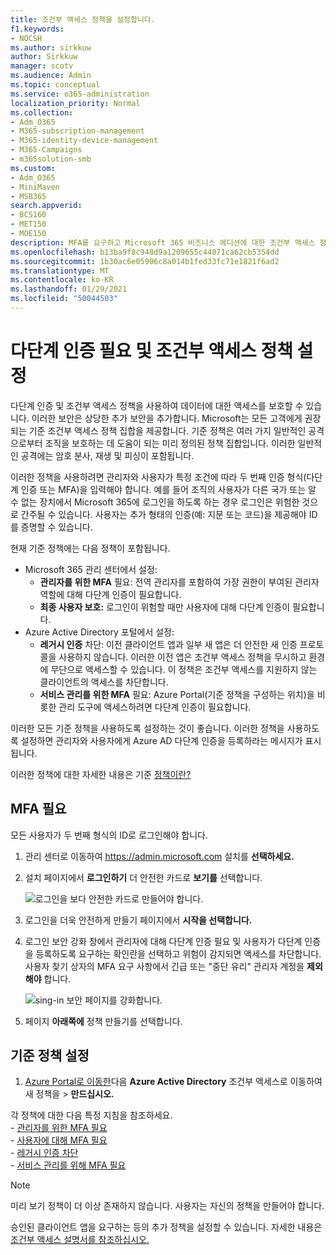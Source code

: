 ```yaml
---
title: 조건부 액세스 정책을 설정합니다.
f1.keywords:
- NOCSH
ms.author: sirkkuw
author: Sirkkuw
manager: scotv
ms.audience: Admin
ms.topic: conceptual
ms.service: o365-administration
localization_priority: Normal
ms.collection:
- Adm_O365
- M365-subscription-management
- M365-identity-device-management
- M365-Campaigns
- m365solution-smb
ms.custom:
- Adm_O365
- MiniMaven
- MSB365
search.appverid:
- BCS160
- MET150
- MOE150
description: MFA를 요구하고 Microsoft 365 비즈니스 에디션에 대한 조건부 액세스 정책을 설정하는 방법을 배워야 합니다.
ms.openlocfilehash: b13ba9f8c948d9a1209655c44871ca62cb5354dd
ms.sourcegitcommit: 1b30ac6e05906c8a014b1fed33fc71e1821f6ad2
ms.translationtype: MT
ms.contentlocale: ko-KR
ms.lasthandoff: 01/29/2021
ms.locfileid: "50044503"
---
```

# <a name="require-multi-factor-authentication-and-set-up-conditional-access-policies"></a>다단계 인증 필요 및 조건부 액세스 정책 설정

다단계 인증 및 조건부 액세스 정책을 사용하여 데이터에 대한 액세스를 보호할 수 있습니다. 이러한 보안은 상당한 추가 보안을 추가합니다. Microsoft는 모든 고객에게 권장되는 기준 조건부 액세스 정책 집합을 제공합니다. 기준 정책은 여러 가지 일반적인 공격으로부터 조직을 보호하는 데 도움이 되는 미리 정의된 정책 집합입니다. 이러한 일반적인 공격에는 암호 분사, 재생 및 피싱이 포함됩니다.

이러한 정책을 사용하려면 관리자와 사용자가 특정 조건에 따라 두 번째 인증 형식(다단계 인증 또는 MFA)을 입력해야 합니다. 예를 들어 조직의 사용자가 다른 국가 또는 알 수 없는 장치에서 Microsoft 365에 로그인을 하도록 하는 경우 로그인은 위험한 것으로 간주될 수 있습니다. 사용자는 추가 형태의 인증(예: 지문 또는 코드)을 제공해야 ID를 증명할 수 있습니다.

현재 기준 정책에는 다음 정책이 포함됩니다.

- Microsoft 365 관리 센터에서 설정:
  - **관리자를 위한 MFA** 필요: 전역 관리자를 포함하여 가장 권한이 부여된 관리자 역할에 대해 다단계 인증이 필요합니다.
  - **최종 사용자 보호:** 로그인이 위험할 때만 사용자에 대해 다단계 인증이 필요합니다. 
- Azure Active Directory 포털에서 설정:
  - **레거시 인증** 차단: 이전 클라이언트 앱과 일부 새 앱은 더 안전한 새 인증 프로토콜을 사용하지 않습니다. 이러한 이전 앱은 조건부 액세스 정책을 무시하고 환경에 무단으로 액세스할 수 있습니다. 이 정책은 조건부 액세스를 지원하지 않는 클라이언트의 액세스를 차단합니다. 
  - **서비스 관리를 위한 MFA** 필요: Azure Portal(기준 정책을 구성하는 위치)을 비롯한 관리 도구에 액세스하려면 다단계 인증이 필요합니다.

이러한 모든 기준 정책을 사용하도록 설정하는 것이 좋습니다. 이러한 정책을 사용하도록 설정하면 관리자와 사용자에게 Azure AD 다단계 인증을 등록하라는 메시지가 표시됩니다.

이러한 정책에 대한 자세한 내용은 기준 [정책이란?](https://docs.microsoft.com/azure/active-directory/conditional-access/concept-baseline-protection)

## <a name="require-mfa"></a>MFA 필요

모든 사용자가 두 번째 형식의 ID로 로그인해야 합니다.

1. 관리 센터로 이동하여 <a href="https://go.microsoft.com/fwlink/p/?linkid=837890" target="_blank">https://admin.microsoft.com</a> 설치를 **선택하세요.**

2. 설치 페이지에서 **로그인하기** 더 안전한 카드로 **보기를** 선택합니다.

    ![로그인을 보다 안전한 카드로 만들어야 합니다.](../media/setupmfa.png)
3. 로그인을 더욱 안전하게 만들기 페이지에서 **시작을 선택합니다.**

4. 로그인 보안 강화 창에서 관리자에 대해 다단계  인증 필요 및 사용자가 다단계 인증을 등록하도록 요구하는 확인란을 선택하고 위험이 감지되면 액세스를 차단합니다. 
    사용자 찾기 상자의 MFA 요구 사항에서 긴급 또는 "중단 유리" 관리자 계정을 **제외해야** 합니다. [](m365-campaigns-protect-admin-accounts.md#create-an-emergency-admin-account)

    ![sing-in 보안 페이지를 강화합니다.](../media/requiremfa.png)

5. 페이지 **아래쪽에** 정책 만들기를 선택합니다.

## <a name="set-up-baseline-policies"></a>기준 정책 설정

1. [Azure Portal로 이동한](https://portal.azure.com)다음 **Azure Active Directory** 조건부 액세스로 이동하여 새 정책을 \>  **만드십시오.**

각 정책에 대한 다음 특정 지침을 참조하세요. <br>
    - [관리자를 위한 MFA 필요](https://docs.microsoft.com/azure/active-directory/conditional-access/howto-baseline-protect-administrators) <br>
    - [사용자에 대해 MFA 필요](https://docs.microsoft.com/azure/active-directory/conditional-access/howto-baseline-protect-end-users) <br>
    - [레거시 인증 차단](https://docs.microsoft.com/azure/active-directory/conditional-access/howto-baseline-protect-legacy-auth) <br>
    - [서비스 관리를 위해 MFA 필요](https://docs.microsoft.com/azure/active-directory/conditional-access/howto-baseline-protect-azure)

> [!NOTE]
> 미리 보기 정책이 더 이상 존재하지 않습니다. 사용자는 자신의 정책을 만들어야 합니다.

승인된 클라이언트 앱을 요구하는 등의 추가 정책을 설정할 수 있습니다. 자세한 내용은 [조건부 액세스 설명서를 참조하십시오.](https://docs.microsoft.com/azure/active-directory/conditional-access/)
